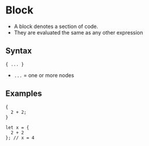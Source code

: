 # Block
- A block denotes a section of code.
- They are evaluated the same as any other expression

## Syntax
`{ ... }`
- `...` = one or more nodes

## Examples
```
{
  2 + 2;
}
```
```
let x = {
  2 + 2
}; // x = 4
```
